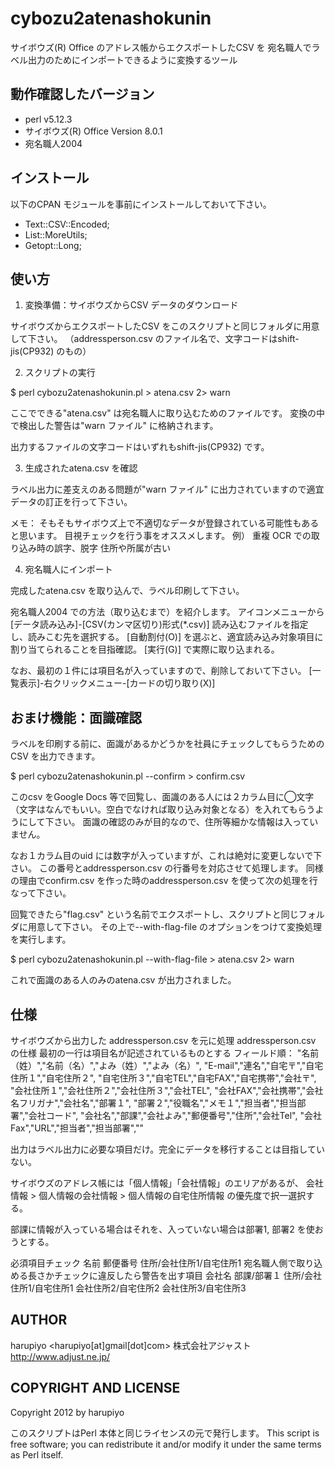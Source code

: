 cybozu2atenashokunin
====================

サイボウズ(R) Office のアドレス帳からエクスポートしたCSV を
宛名職人でラベル出力のためにインポートできるように変換するツール

動作確認したバージョン
----------------------
* perl v5.12.3
* サイボウズ(R) Office Version 8.0.1
* 宛名職人2004

インストール
------------
以下のCPAN モジュールを事前にインストールしておいて下さい。
* Text::CSV::Encoded;
* List::MoreUtils;
* Getopt::Long;

使い方
------

1. 変換準備：サイボウズからCSV データのダウンロード

サイボウズからエクスポートしたCSV をこのスクリプトと同じフォルダに用意して下さい。
（addressperson.csv のファイル名で、文字コードはshift-jis(CP932) のもの）

2. スクリプトの実行

$ perl cybozu2atenashokunin.pl > atena.csv 2> warn

ここでできる"atena.csv" は宛名職人に取り込むためのファイルです。
変換の中で検出した警告は"warn ファイル" に格納されます。

出力するファイルの文字コードはいずれもshift-jis(CP932) です。

3. 生成されたatena.csv を確認

ラベル出力に差支えのある問題が"warn ファイル" に出力されていますので適宜データの訂正を行って下さい。

メモ：
    そもそもサイボウズ上で不適切なデータが登録されている可能性もあると思います。
    目視チェックを行う事をオススメします。
    例）
        重複
        OCR での取り込み時の誤字、脱字
        住所や所属が古い

4. 宛名職人にインポート

完成したatena.csv を取り込んで、ラベル印刷して下さい。

宛名職人2004 での方法（取り込むまで）を紹介します。
    アイコンメニューから[データ読み込み]-[CSV(カンマ区切り)形式(*.csv)]
    読み込むファイルを指定し、読みこむ先を選択する。
    [自動割付(O)] を選ぶと、適宜読み込み対象項目に割り当てられることを目指確認。
    [実行(G)] で実際に取り込まれる。

なお、最初の１件には項目名が入っていますので、削除しておいて下さい。
    [一覧表示]-右クリックメニュー-[カードの切り取り(X)]


おまけ機能：面識確認
--------------------

ラベルを印刷する前に、面識があるかどうかを社員にチェックしてもらうためのCSV を出力できます。

$ perl cybozu2atenashokunin.pl --confirm > confirm.csv

このcsv をGoogle Docs 等で回覧し、面識のある人には２カラム目に◯文字（文字はなんでもいい。空白でなければ取り込み対象となる）を入れてもらうようにして下さい。
面識の確認のみが目的なので、住所等細かな情報は入っていません。

なお１カラム目のuid には数字が入っていますが、これは絶対に変更しないで下さい。
この番号とaddressperson.csv の行番号を対応させて処理します。
同様の理由でconfirm.csv を作った時のaddressperson.csv を使って次の処理を行なって下さい。

回覧できたら"flag.csv" という名前でエクスポートし、スクリプトと同じフォルダに用意して下さい。
その上で--with-flag-file のオプションをつけて変換処理を実行します。

$ perl cybozu2atenashokunin.pl --with-flag-file > atena.csv 2> warn

これで面識のある人のみのatena.csv が出力されました。

仕様
----
サイボウズから出力した addressperson.csv を元に処理
    addressperson.csv の仕様
        最初の一行は項目名が記述されているものとする
        フィールド順：
            "名前（姓）","名前（名）","よみ（姓）","よみ（名）",
            "E-mail","連名","自宅〒","自宅住所１","自宅住所２",
            "自宅住所３","自宅TEL","自宅FAX","自宅携帯","会社〒",
            "会社住所１","会社住所２","会社住所３","会社TEL",
            "会社FAX","会社携帯","会社名フリガナ","会社名","部署１",
            "部署２","役職名","メモ１","担当者","担当部署","会社コード",
            "会社名","部課","会社よみ","郵便番号","住所","会社Tel",
            "会社Fax","URL","担当者","担当部署",""

出力はラベル出力に必要な項目だけ。完全にデータを移行することは目指していない。

サイボウズのアドレス帳には「個人情報」「会社情報」のエリアがあるが、
    会社情報 > 個人情報の会社情報 > 個人情報の自宅住所情報
の優先度で択一選択する。
    
部課に情報が入っている場合はそれを、入っていない場合は部署1, 部署2 を使おうとする。

必須項目チェック
    名前
    郵便番号
    住所/会社住所1/自宅住所1
宛名職人側で取り込める長さかチェックに違反したら警告を出す項目
    会社名
    部課/部署１
    住所/会社住所1/自宅住所1
    会社住所2/自宅住所2
    会社住所3/自宅住所3

AUTHOR
------
harupiyo <harupiyo[at]gmail[dot]com>
株式会社アジャスト http://www.adjust.ne.jp/

COPYRIGHT AND LICENSE
---------------------

Copyright 2012 by harupiyo

このスクリプトはPerl 本体と同じライセンスの元で発行します。
This script is free software; you can redistribute it and/or modify it
under the same terms as Perl itself.
